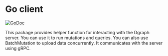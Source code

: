 # Go client

[![GoDoc](https://godoc.org/gopkg.in/adibiarsotp/dgraph.v83/client?status.svg)](https://godoc.org/gopkg.in/adibiarsotp/dgraph.v83/client)

This package provides helper function for interacting with the Dgraph server.
You can use it to run mutations and queries. You can also use BatchMutation
to upload data concurrently. It communicates with the server using gRPC.
